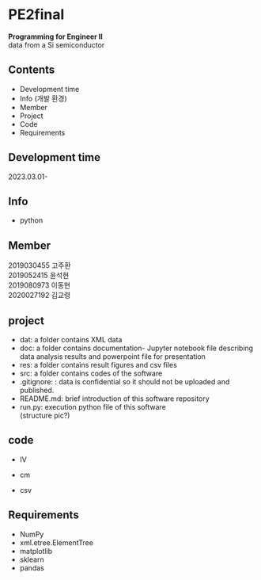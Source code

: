 # PE2final
**Programming for Engineer Ⅱ**   
data from a Si semiconductor

## Contents
- Development time
- Info (개발 환경)
- Member
- Project
- Code
- Requirements

## Development time
2023.03.01-

## Info
- python

## Member
2019030455 고주환   
2019052415 윤석현   
2019080973 이동현   
2020027192 김교령

## project
- dat: a folder contains XML data
- doc: a folder contains documentation- Jupyter notebook file describing data analysis results and powerpoint file for presentation
- res: a folder contains result figures and csv files
- src: a folder contains codes of the software
- .gitignore: : data is confidential so it should not be uploaded and published.
- README.md: brief introduction of this software repository
- run.py: execution python file of this software   
(structure pic?)

## code
- IV

- cm

- csv

## Requirements
- NumPy
- xml.etree.ElementTree
- matplotlib
- sklearn
- pandas
